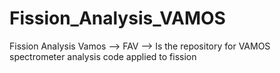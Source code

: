 # Fission_Analysis_VAMOS
Fission Analysis Vamos --> FAV --> Is the repository for VAMOS spectrometer analysis code applied to fission
